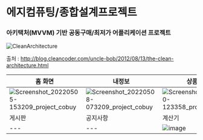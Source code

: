 # 에지컴퓨팅/종합설계프로젝트
### 아키택처(MVVM) 기반 공동구매/최저가 어플리케이션 프로젝트 

![CleanArchitecture](https://user-images.githubusercontent.com/59782980/166170969-f6276d0b-8b4d-4599-88bc-3eb12a7cf382.jpg)

출처 : http://blog.cleancoder.com/uncle-bob/2012/08/13/the-clean-architecture.html



홈 화면 | 내정보 | 상품검색
--- | --- | --- |
![Screenshot_20220505-153209_project_cobuy](https://user-images.githubusercontent.com/59782980/167274057-a9083444-e973-418b-b9fa-abc5bdced727.jpg) | ![Screenshot_20220508-073209_project_cobuy](https://user-images.githubusercontent.com/59782980/167274041-5e0def81-1309-4492-a1cb-e210fbeb196a.jpg) | ![Screenshot_20220520-123358_project_cobuy](https://user-images.githubusercontent.com/59782980/169458255-134ed958-6142-42bf-8ab3-49ef3121c377.jpg)
게시판 | 공지사항 | 계산기
--- | --- |![image](https://user-images.githubusercontent.com/104554727/172112549-fe9eccac-94b7-499b-8a12-30a204be9f21.png) |



